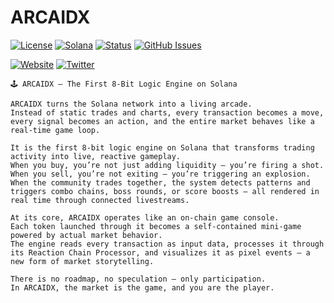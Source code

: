 # ARCAIDX

[![License](https://img.shields.io/badge/License-MIT-blue.svg)](https://opensource.org/licenses/MIT)
[![Solana](https://img.shields.io/badge/Solana-Web3-green.svg)](https://solana.com/)
[![Status](https://img.shields.io/badge/Status-In%20Development-orange.svg)]()
[![GitHub Issues](https://img.shields.io/github/issues/yourusername/ontora-ai.svg)](https://github.com/yourusername/ontora-ai/issues)

[![Website](https://img.shields.io/badge/Website-ARCAIDX-blue?logo=google-chrome)](https://arcaidx.fun/)
[![Twitter](https://img.shields.io/badge/Twitter-ARCAIDX-blue?logo=twitter)](https://x.com/ARCAIDXBLOCK)

```
🕹 ARCAIDX — The First 8-Bit Logic Engine on Solana

ARCAIDX turns the Solana network into a living arcade.
Instead of static trades and charts, every transaction becomes a move, every signal becomes an action, and the entire market behaves like a real-time game loop.

It is the first 8-bit logic engine on Solana that transforms trading activity into live, reactive gameplay.
When you buy, you’re not just adding liquidity — you’re firing a shot.
When you sell, you’re not exiting — you’re triggering an explosion.
When the community trades together, the system detects patterns and triggers combo chains, boss rounds, or score boosts — all rendered in real time through connected livestreams.

At its core, ARCAIDX operates like an on-chain game console.
Each token launched through it becomes a self-contained mini-game powered by actual market behavior.
The engine reads every transaction as input data, processes it through its Reaction Chain Processor, and visualizes it as pixel events — a new form of market storytelling.

There is no roadmap, no speculation — only participation.
In ARCAIDX, the market is the game, and you are the player.
```
